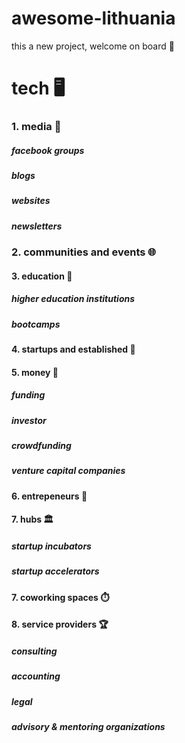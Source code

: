 # awesome-lithuania

this a new project, welcome on board 👋

# tech 🖥️

### 1. media 📰

##### facebook groups
##### blogs
##### websites
##### newsletters

### 2. communities and events 🌐

#### 3. education 🏫

##### higher education institutions
##### bootcamps

#### 4. startups and established 🚀

#### 5. money 💸
##### funding 
##### investor 
##### crowdfunding 
##### venture capital companies

#### 6. entrepeneurs 🤸

#### 7. hubs 🏛️

##### startup incubators
##### startup accelerators

#### 7. coworking spaces ⏱️

#### 8. service providers 🏆
##### consulting
##### accounting
##### legal
##### advisory & mentoring organizations
